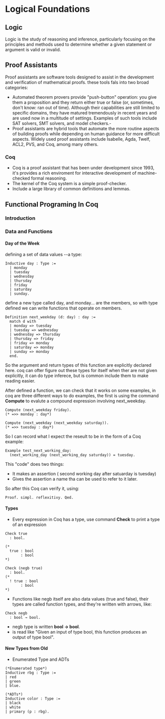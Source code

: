 # Logical Foundations

## Logic

Logic is the study of reasoning and inference, particularly focusing
on the principles and methods used to determine whether a given statement or argument is valid or invalid.

## Proof Assistants

Proof assistants are software tools designed to assist in the development
and verification of mathematical proofs. these tools fals into two broad categories:

- Automated theorem provers provide "push-button" operation: you give them a proposition and they return either true or false (or, sometimes, don't know: ran out of time). Although their capabilities are still limited to specific domains, they have
  matured tremendously in recent years and are used now in a multitude of settings. Examples of such tools include SAT solvers, SMT solvers, and model checkers.-
- Proof assistants are hybrid tools that automate the more routine aspects of building proofs while depending on
  human guidance for more difficult aspects. Widely used proof assistants include Isabelle, Agda, Twelf, ACL2, PVS, and Coq, among many others.

### Coq

- Coq is a proof assistant that has been under development since 1993, it's provides a rich
  enviroment for interactive development of machine-checked formal reasoning.
- The kernel of the Coq system is a simple proof-checker.
- Include a large library of common definitions and lemmas.

## Functional Programing In Coq

### Introduction

### Data and Functions

#### Day of the Week

defining a set of data values --a type:

```Coq
Inductive day : Type :=
  | monday
  | tuesday
  | wednesday
  | thursday
  | friday
  | saturday
  | sunday.
```

define a new type called day, and monday... are the members, so with type defined
we can write functions that operate on members.

```Coq
Definition next_weekday (d: day) : day :=
  match d with
  | monday => tuesday
  | tuesday => wednesday
  | wednesday => thursday
  | thursday => friday
  | friday => monday
  | saturday => monday
  | sunday => monday
  end.
```
So the argument and return types of this function are explicitly declared here. coq can ofter figure out these types for itself when ther are not given explicitly, it can do type inferece, but is common include them to make reading easier.

After defined a function, we can check that it works on some examples, in coq are three different ways to do examples, the first is using the command **Compute** to evalute a compound expression involving next_weekday.
```Coq
Compute (next_weekday friday).
(* =>> monday : day*)

Compute (next_weekday (next_weekday saturday)).
(* =>> tuesday : day*)
```
 
So I can record what I expect the reseult to be in the form of a Coq example:
```coq
Example test_next_working_day:
  (next_working_day (next_working_day saturday)) = tuesday.
```

This "code" does two things:
  - It makes an assertion ( second working day after satuarday is tuesday)
  - Gives the assertion a name tha can be used to refer to it later.

So after this Coq can verify it, using:
```coq
Proof. simpl. reflexitivy. Qed.
```

#### Types

- Every expression in Coq has a type, use command **Check** to print a type of an expression
```coq
Check true
  : bool.

(*
  true : bool
	   : bool
*)

Check (negb true)
  : bool.
(*
  ! true : bool
	   : bool
*)
```

- Functions like negb itself are also data values (true and false), their types are called function types, and they're written with arrows, like:
```coq
Check negb
  : bool → bool.
```
- negb type is written **bool -> bool**.
- is read like "Given an input of type bool, this function produces an output of type bool".

#### New Types from Old
- Enumerated Type and ADTs
```coq
(*Enumerated type*)
Inductive rbg : Type :=
| red
| green
| blue.

(*ADTs*)
Inductive color : Type :=
| black
| white
| primary (p : rbg).
```
